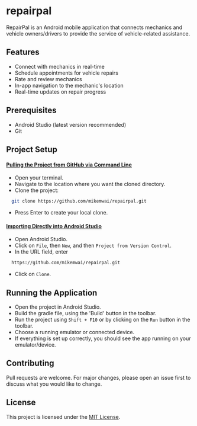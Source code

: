 # repairpal
RepairPal is an Android mobile application that connects mechanics and vehicle owners/drivers to provide the service of vehicle-related assistance.

## Features

- Connect with mechanics in real-time
- Schedule appointments for vehicle repairs
- Rate and review mechanics
- In-app navigation to the mechanic's location
- Real-time updates on repair progress

## Prerequisites

- Android Studio (latest version recommended)
- Git

## Project Setup

#### <ins>Pulling the Project from GitHub via Command Line</ins>

- Open your terminal.
- Navigate to the location where you want the cloned directory.
- Clone the project:
```sh
  git clone https://github.com/mikemwai/repairpal.git
```
- Press Enter to create your local clone.

#### <ins>Importing Directly into Android Studio</ins>

- Open Android Studio.
- Click on `File`, then `New`, and then `Project from Version Control`.
- In the URL field, enter
```sh
  https://github.com/mikemwai/repairpal.git
```
- Click on `Clone`.

## Running the Application

- Open the project in Android Studio.
- Build the gradle file, using the 'Build' button in the toolbar.
- Run the project using `Shift + F10` or by clicking on the `Run` button in the toolbar.
- Choose a running emulator or connected device.
- If everything is set up correctly, you should see the app running on your emulator/device.

## Contributing

Pull requests are welcome. For major changes, please open an issue first to discuss what you would like to change.

## License

This project is licensed under the [MIT License](LICENSE).


